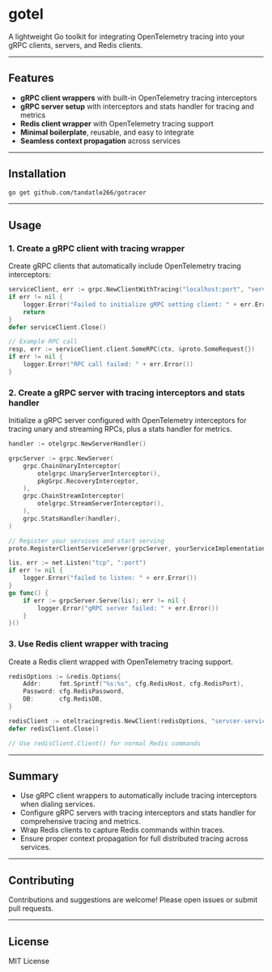 # gotel

A lightweight Go toolkit for integrating OpenTelemetry tracing into your gRPC clients, servers, and Redis clients.

---

## Features

- **gRPC client wrappers** with built-in OpenTelemetry tracing interceptors  
- **gRPC server setup** with interceptors and stats handler for tracing and metrics  
- **Redis client wrapper** with OpenTelemetry tracing support  
- **Minimal boilerplate**, reusable, and easy to integrate  
- **Seamless context propagation** across services  

---

## Installation

```bash
go get github.com/tandatle266/gotracer
```

---

## Usage

### 1. Create a gRPC client with tracing wrapper

Create gRPC clients that automatically include OpenTelemetry tracing interceptors:

```go
serviceClient, err := grpc.NewClientWithTracing("localhost:port", "server-service")
if err != nil {
    logger.Error("Failed to initialize gRPC setting client: " + err.Error())
    return
}
defer serviceClient.Close()

// Example RPC call
resp, err := serviceClient.client.SomeRPC(ctx, &proto.SomeRequest{})
if err != nil {
    logger.Error("RPC call failed: " + err.Error())
}
```

### 2. Create a gRPC server with tracing interceptors and stats handler

Initialize a gRPC server configured with OpenTelemetry interceptors for tracing unary and streaming RPCs, plus a stats handler for metrics.

```go
handler := otelgrpc.NewServerHandler()

grpcServer := grpc.NewServer(
    grpc.ChainUnaryInterceptor(
        otelgrpc.UnaryServerInterceptor(),
        pkgGrpc.RecoveryInterceptor,
    ),
    grpc.ChainStreamInterceptor(
        otelgrpc.StreamServerInterceptor(),
    ),
    grpc.StatsHandler(handler),
)

// Register your services and start serving
proto.RegisterClientServiceServer(grpcServer, yourServiceImplementation)

lis, err := net.Listen("tcp", ":port")
if err != nil {
    logger.Error("failed to listen: " + err.Error())
}
go func() {
    if err := grpcServer.Serve(lis); err != nil {
        logger.Error("gRPC server failed: " + err.Error())
    }
}()
```

### 3. Use Redis client wrapper with tracing

Create a Redis client wrapped with OpenTelemetry tracing support.

```go
redisOptions := &redis.Options{
    Addr:     fmt.Sprintf("%s:%s", cfg.RedisHost, cfg.RedisPort),
    Password: cfg.RedisPassword,
    DB:       cfg.RedisDB,
}

redisClient := oteltracingredis.NewClient(redisOptions, "servcer-service")
defer redisClient.Close()

// Use redisClient.Client() for normal Redis commands
```

---

## Summary

- Use gRPC client wrappers to automatically include tracing interceptors when dialing services.  
- Configure gRPC servers with tracing interceptors and stats handler for comprehensive tracing and metrics.  
- Wrap Redis clients to capture Redis commands within traces.  
- Ensure proper context propagation for full distributed tracing across services.  

---

## Contributing

Contributions and suggestions are welcome! Please open issues or submit pull requests.

---

## License

MIT License
